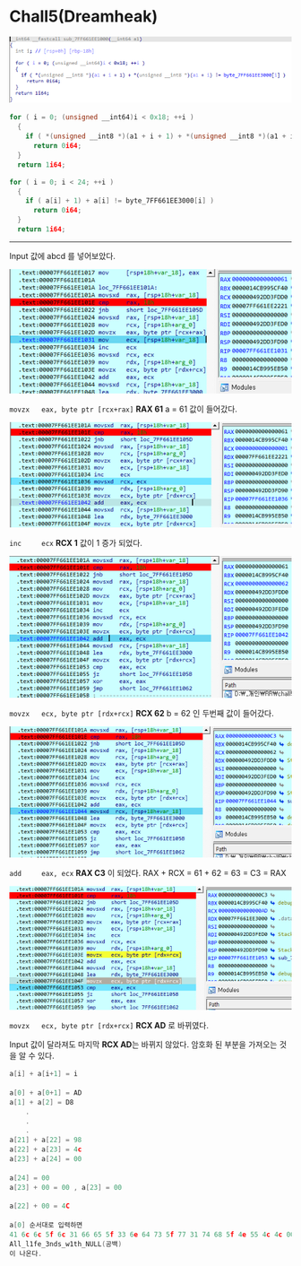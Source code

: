 # Chall5(Dreamheak)

![chall512](https://raw.githubusercontent.com/sosouni14/image_server/main/image_rev/chall512.PNG)

```c
for ( i = 0; (unsigned __int64)i < 0x18; ++i )
  {
    if ( *(unsigned __int8 *)(a1 + i + 1) + *(unsigned __int8 *)(a1 + i) != byte_7FF661EE3000[i] )
      return 0i64;
  }
  return 1i64;
```

```c
for ( i = 0; i < 24; ++i )
  {
    if ( a[i] + 1) + a[i] != byte_7FF661EE3000[i] )
      return 0i64;
  }
  return 1i64;
```



---

Input 값에 abcd 를 넣어보았다.

![chall513](https://raw.githubusercontent.com/sosouni14/image_server/main/image_rev/chall513.PNG)

`movzx   eax, byte ptr [rcx+rax]` **RAX 61** a = 61 값이 들어갔다.



![chall514](https://raw.githubusercontent.com/sosouni14/image_server/main/image_rev/chall514.PNG)

`inc     ecx`  **RCX 1** 값이 1 증가 되었다.



![chall515](https://raw.githubusercontent.com/sosouni14/image_server/main/image_rev/chall515.PNG)

`movzx   ecx, byte ptr [rdx+rcx]` **RCX 62** b = 62 인 두번째 값이 들어갔다.



![chall516](https://raw.githubusercontent.com/sosouni14/image_server/main/image_rev/chall516.PNG)

`add     eax, ecx`  **RAX C3** 이 되었다. RAX + RCX = 61 + 62 = 63 = C3 = RAX



![chall517](https://raw.githubusercontent.com/sosouni14/image_server/main/image_rev/chall517.PNG)

`movzx   ecx, byte ptr [rdx+rcx]` **RCX AD** 로 바뀌였다.

Input 값이 달라져도 마지막 **RCX AD**는 바뀌지 않았다. 암호화 된 부분을 가져오는 것을 알 수 있다.



```c
a[i] + a[i+1] = i

a[0] + a[0+1] = AD
a[1] + a[2] = D8
    .
    .
    .
a[21] + a[22] = 98
a[22] + a[23] = 4c
a[23] + a[24] = 00
    
a[24] = 00
a[23] + 00 = 00 , a[23] = 00

a[22] + 00 = 4C

a[0] 순서대로 입력하면
41 6c 6c 5f 6c 31 66 65 5f 33 6e 64 73 5f 77 31 74 68 5f 4e 55 4c 4c 00
All_l1fe_3nds_w1th_NULL(공백)
이 나온다.
```

